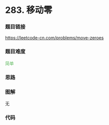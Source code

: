 # 283. 移动零

### 题目链接

https://leetcode-cn.com/problems/move-zeroes

### 题目难度

<font color=#5CB85C>简单</font>

### 思路



### 图解

无

### 代码

```python
```
